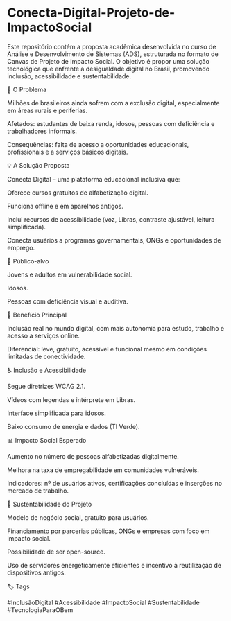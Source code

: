 # Conecta-Digital-Projeto-de-ImpactoSocial
Este repositório contém a proposta acadêmica desenvolvida no curso de Análise e Desenvolvimento de Sistemas (ADS), estruturada no formato de Canvas de Projeto de Impacto Social.  O objetivo é propor uma solução tecnológica que enfrente a desigualdade digital no Brasil, promovendo inclusão, acessibilidade e sustentabilidade.

📌 O Problema

Milhões de brasileiros ainda sofrem com a exclusão digital, especialmente em áreas rurais e periferias.

Afetados: estudantes de baixa renda, idosos, pessoas com deficiência e trabalhadores informais.

Consequências: falta de acesso a oportunidades educacionais, profissionais e a serviços básicos digitais.

💡 A Solução Proposta

Conecta Digital – uma plataforma educacional inclusiva que:

Oferece cursos gratuitos de alfabetização digital.

Funciona offline e em aparelhos antigos.

Inclui recursos de acessibilidade (voz, Libras, contraste ajustável, leitura simplificada).

Conecta usuários a programas governamentais, ONGs e oportunidades de emprego.

🎯 Público-alvo

Jovens e adultos em vulnerabilidade social.

Idosos.

Pessoas com deficiência visual e auditiva.

🚀 Benefício Principal

Inclusão real no mundo digital, com mais autonomia para estudo, trabalho e acesso a serviços online.

Diferencial: leve, gratuito, acessível e funcional mesmo em condições limitadas de conectividade.

♿ Inclusão e Acessibilidade

Segue diretrizes WCAG 2.1.

Vídeos com legendas e intérprete em Libras.

Interface simplificada para idosos.

Baixo consumo de energia e dados (TI Verde).

📊 Impacto Social Esperado

Aumento no número de pessoas alfabetizadas digitalmente.

Melhora na taxa de empregabilidade em comunidades vulneráveis.

Indicadores: nº de usuários ativos, certificações concluídas e inserções no mercado de trabalho.

🌱 Sustentabilidade do Projeto

Modelo de negócio social, gratuito para usuários.

Financiamento por parcerias públicas, ONGs e empresas com foco em impacto social.

Possibilidade de ser open-source.

Uso de servidores energeticamente eficientes e incentivo à reutilização de dispositivos antigos.


🏷️ Tags

#InclusãoDigital #Acessibilidade #ImpactoSocial #Sustentabilidade #TecnologiaParaOBem
